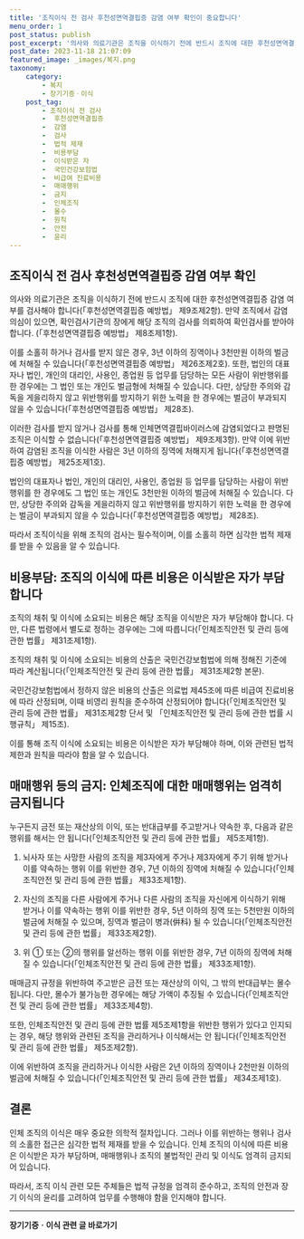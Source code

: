 ```yaml
---
title: '조직이식 전 검사 후천성면역결핍증 감염 여부 확인이 중요합니다'
menu_order: 1
post_status: publish
post_excerpt: '의사와 의료기관은 조직을 이식하기 전에 반드시 조직에 대한 후천성면역결핍증 감염 여부를 검사해야 합니다  후천성면역결핍증 예방법  제9조제2항 . 만약 조직에서 감염의심이 있으면, 확인검사기관의 장에게 해당 조직의 검사를 의뢰하여 확인검사를 받아야 합니다.   후천성면역결핍증 예방법  제8조제1항 .'
post_date: 2023-11-18 21:07:09
featured_image: _images/복지.png
taxonomy:
    category:
        - 복지
        - 장기기증ㆍ이식
    post_tag:
        - 조직이식 전 검사
        -  후천성면역결핍증
        -  감염
        -  검사
        -  법적 제재
        -  비용부담
        -  이식받은 자
        -  국민건강보험법
        -  비급여 진료비용
        -  매매행위
        -  금지
        -  인체조직
        -  몰수
        -  원칙
        -  안전
        -  윤리
---
```



## 조직이식 전 검사 후천성면역결핍증 감염 여부 확인

의사와 의료기관은 조직을 이식하기 전에 반드시 조직에 대한 후천성면역결핍증 감염 여부를 검사해야 합니다(「후천성면역결핍증 예방법」 제9조제2항). 만약 조직에서 감염의심이 있으면, 확인검사기관의 장에게 해당 조직의 검사를 의뢰하여 확인검사를 받아야 합니다. (「후천성면역결핍증 예방법」 제8조제1항).

이를 소홀히 하거나 검사를 받지 않은 경우, 3년 이하의 징역이나 3천만원 이하의 벌금에 처해질 수 있습니다(「후천성면역결핍증 예방법」 제26조제2호). 또한, 법인의 대표자나 법인, 개인의 대리인, 사용인, 종업원 등 업무를 담당하는 모든 사람이 위반행위를 한 경우에는 그 법인 또는 개인도 벌금형에 처해질 수 있습니다. 다만, 상당한 주의와 감독을 게을리하지 않고 위반행위를 방지하기 위한 노력을 한 경우에는 벌금이 부과되지 않을 수 있습니다(「후천성면역결핍증 예방법」 제28조).

이러한 검사를 받지 않거나 검사를 통해 인체면역결핍바이러스에 감염되었다고 판명된 조직은 이식할 수 없습니다(「후천성면역결핍증 예방법」 제9조제3항). 만약 이에 위반하여 감염된 조직을 이식한 사람은 3년 이하의 징역에 처해지게 됩니다(「후천성면역결핍증 예방법」 제25조제1호).

법인의 대표자나 법인, 개인의 대리인, 사용인, 종업원 등 업무를 담당하는 사람이 위반행위를 한 경우에도 그 법인 또는 개인도 3천만원 이하의 벌금에 처해질 수 있습니다. 다만, 상당한 주의와 감독을 게을리하지 않고 위반행위를 방지하기 위한 노력을 한 경우에는 벌금이 부과되지 않을 수 있습니다(「후천성면역결핍증 예방법」 제28조).

따라서 조직이식을 위해 조직의 검사는 필수적이며, 이를 소홀히 하면 심각한 법적 제재를 받을 수 있음을 알 수 있습니다.

## 비용부담: 조직의 이식에 따른 비용은 이식받은 자가 부담합니다

조직의 채취 및 이식에 소요되는 비용은 해당 조직을 이식받은 자가 부담해야 합니다. 다만, 다른 법령에서 별도로 정하는 경우에는 그에 따릅니다(「인체조직안전 및 관리 등에 관한 법률」 제31조제1항).

조직의 채취 및 이식에 소요되는 비용의 산출은 국민건강보험법에 의해 정해진 기준에 따라 계산됩니다(「인체조직안전 및 관리 등에 관한 법률」 제31조제2항 본문).

국민건강보험법에서 정하지 않은 비용의 산출은 의료법 제45조에 따른 비급여 진료비용에 따라 산정되며, 이때 비영리 원칙을 준수하여 산정되어야 합니다(「인체조직안전 및 관리 등에 관한 법률」 제31조제2항 단서 및 「인체조직안전 및 관리 등에 관한 법률 시행규칙」 제15조).

이를 통해 조직 이식에 소요되는 비용은 이식받은 자가 부담해야 하며, 이와 관련된 법적 제한과 원칙을 따라야 함을 알 수 있습니다.

## 매매행위 등의 금지: 인체조직에 대한 매매행위는 엄격히 금지됩니다

누구든지 금전 또는 재산상의 이익, 또는 반대급부를 주고받거나 약속한 후, 다음과 같은 행위를 해서는 안 됩니다(「인체조직안전 및 관리 등에 관한 법률」 제5조제1항).

1. 뇌사자 또는 사망한 사람의 조직을 제3자에게 주거나 제3자에게 주기 위해 받거나 이를 약속하는 행위
이를 위반한 경우, 7년 이하의 징역에 처해질 수 있습니다(「인체조직안전 및 관리 등에 관한 법률」 제33조제1항).

2. 자신의 조직을 다른 사람에게 주거나 다른 사람의 조직을 자신에게 이식하기 위해 받거나 이를 약속하는 행위
이를 위반한 경우, 5년 이하의 징역 또는 5천만원 이하의 벌금에 처해질 수 있으며, 징역과 벌금이 병과(倂科) 될 수 있습니다(「인체조직안전 및 관리 등에 관한 법률」 제33조제2항).

3. 위 ① 또는 ②의 행위를 알선하는 행위
이를 위반한 경우, 7년 이하의 징역에 처해질 수 있습니다(「인체조직안전 및 관리 등에 관한 법률」 제33조제1항).

매매금지 규정을 위반하여 주고받은 금전 또는 재산상의 이익, 그 밖의 반대급부는 몰수됩니다. 다만, 몰수가 불가능한 경우에는 해당 가액이 추징될 수 있습니다(「인체조직안전 및 관리 등에 관한 법률」 제33조제4항).

또한, 인체조직안전 및 관리 등에 관한 법률 제5조제1항을 위반한 행위가 있다고 인지되는 경우, 해당 행위와 관련된 조직을 관리하거나 이식해서는 안 됩니다(「인체조직안전 및 관리 등에 관한 법률」 제5조제2항).

이에 위반하여 조직을 관리하거나 이식한 사람은 2년 이하의 징역이나 2천만원 이하의 벌금에 처해질 수 있습니다(「인체조직안전 및 관리 등에 관한 법률」 제34조제1호).

## 결론


인체 조직의 이식은 매우 중요한 의학적 절차입니다. 그러나 이를 위반하는 행위나 검사의 소홀한 접근은 심각한 법적 제재를 받을 수 있습니다. 인체 조직의 이식에 따른 비용은 이식받은 자가 부담하며, 매매행위나 조직의 불법적인 관리 및 이식도 엄격히 금지되어 있습니다.

따라서, 조직 이식 관련 모든 주체들은 법적 규정을 엄격히 준수하고, 조직의 안전과 장기 이식의 윤리를 고려하여 업무를 수행해야 함을 인지해야 합니다.
<!-- wp:separator -->
<hr class="wp-block-separator has-alpha-channel-opacity"/>
<!-- /wp:separator -->

<!-- wp:group {"backgroundColor":"base","layout":{"type":"constrained"}} -->
<div class="wp-block-group has-base-background-color has-background"><!-- wp:paragraph {"align":"center","fontSize":"medium"} -->
<p class="has-text-align-center has-large-font-size"><strong>장기기증ㆍ이식 관련 글 바로가기</strong></p>
<!-- /wp:paragraph -->


<!-- wp:latest-posts
{"categories":[{"id":23730,"count":19,"description":"","link":"https://uknowlaw.com/category/%ec%9e%a5%ea%b8%b0%ea%b8%b0%ec%a6%9d%e3%86%8d%ec%9d%b4%ec%8b%9d/","name":"장기기증ㆍ이식","slug":"장기기증ㆍ이식","taxonomy":"category","parent":0,"meta":[],"_links":{"self":[{"href":"https://uknowlaw.com/wp-json/wp/v2/categories/23730"}],"collection":[{"href":"https://uknowlaw.com/wp-json/wp/v2/categories"}],"about":[{"href":"https://uknowlaw.com/wp-json/wp/v2/taxonomies/category"}],"wp:post_type":[{"href":"https://uknowlaw.com/wp-json/wp/v2/posts?categories=23730"}],"curies":[{"name":"wp","href":"https://api.w.org/{rel}","templated":true}]}}],"postsToShow":100,"excerptLength":28,"postLayout":"grid","columns":2,"featuredImageAlign":"left","featuredImageSizeSlug":"large","fontSize":"small"} /--></div>
<!-- /wp:group -->